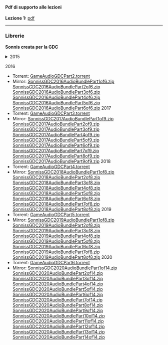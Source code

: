 #### Pdf di supporto alle lezioni

**Lezione 1:** [pdf](assets/docs/Part1-2022.pdf)

- - -
### Librerie

**Sonnis creata per la GDC**
<details>
  <summary>2015</summary>
Torrent: [GameAudioGDCPart1.torrent](https://sonniss.com/GameAudioGDC.torrent)
Mirror: 
	[SonnissGDC2015AudioBundlePart1of5.zip](https://hephaestus.feralhosting.com/sonniss/Sonniss.com%20-%20GDC%20-%20Game%20Audio%20Bundle%201of5.zip)  
	[SonnissGDC2015AudioBundlePart2of5.zip](https://hephaestus.feralhosting.com/sonniss/Sonniss.com%20-%20GDC%20-%20Game%20Audio%20Bundle%202of5.zip)  
	[SonnissGDC2015AudioBundlePart3of5.zip](https://hephaestus.feralhosting.com/sonniss/Sonniss.com%20-%20GDC%20-%20Game%20Audio%20Bundle%203of5.zip)  
	[SonnissGDC2015AudioBundlePart4of5.zip](https://hephaestus.feralhosting.com/sonniss/Sonniss.com%20-%20GDC%20-%20Game%20Audio%20Bundle%204of5.zip)  
	[SonnissGDC2015AudioBundlePart5of5.zip](https://hephaestus.feralhosting.com/sonniss/Sonniss.com%20-%20GDC%20-%20Game%20Audio%20Bundle%205of5.zip)
</details>

2016
- Torrent: [GameAudioGDCPart2.torrent](https://sonniss.com/GameAudioGDCPart2.torrent)
- Mirror:
	[SonnissGDC2016AudioBundlePart1of6.zip](https://hephaestus.feralhosting.com/sonniss/Sonniss.com%20-%20GDC%202016-%20Game%20Audio%20Bundle%20Part%201of6.zip)  
	[SonnissGDC2016AudioBundlePart2of6.zip](https://hephaestus.feralhosting.com/sonniss/Sonniss.com%20-%20GDC%202016-%20Game%20Audio%20Bundle%20Part%202of6.zip)  
	[SonnissGDC2016AudioBundlePart3of6.zip](https://hephaestus.feralhosting.com/sonniss/Sonniss.com%20-%20GDC%202016-%20Game%20Audio%20Bundle%20Part%203of6.zip)  
	[SonnissGDC2016AudioBundlePart4of6.zip](https://hephaestus.feralhosting.com/sonniss/Sonniss.com%20-%20GDC%202016-%20Game%20Audio%20Bundle%20Part%204of6.zip)  
	[SonnissGDC2016AudioBundlePart5of6.zip](https://hephaestus.feralhosting.com/sonniss/Sonniss.com%20-%20GDC%202016-%20Game%20Audio%20Bundle%20Part%205of6.zip)  
	[SonnissGDC2016AudioBundlePart6of6.zip](https://hephaestus.feralhosting.com/sonniss/Sonniss.com%20-%20GDC%202016-%20Game%20Audio%20Bundle%20Part%206of6.zip)
2017
- Torrent: [GameAudioGDCPart3.torrent](https://sonniss.com/GameAudioGDCPart3.torrent)
- Mirror:
	[SonnissGDC2017AudioBundlePart1of9.zip](https://hephaestus.feralhosting.com/sonniss/Sonniss.com%20-%20GDC%202017%20-%20Game%20Audio%20Bundle%20Part%201of9.zip)  
	[SonnissGDC2017AudioBundlePart2of9.zip](https://hephaestus.feralhosting.com/sonniss/Sonniss.com%20-%20GDC%202017%20-%20Game%20Audio%20Bundle%20Part%202of9.zip)  
	[SonnissGDC2017AudioBundlePart3of9.zip](https://hephaestus.feralhosting.com/sonniss/Sonniss.com%20-%20GDC%202017%20-%20Game%20Audio%20Bundle%20Part%203of9.zip)  
	[SonnissGDC2017AudioBundlePart4of9.zip](https://hephaestus.feralhosting.com/sonniss/Sonniss.com%20-%20GDC%202017%20-%20Game%20Audio%20Bundle%20Part%204of9.zip)  
	[SonnissGDC2017AudioBundlePart5of9.zip](https://hephaestus.feralhosting.com/sonniss/Sonniss.com%20-%20GDC%202017%20-%20Game%20Audio%20Bundle%20Part%205of9.zip)  
	[SonnissGDC2017AudioBundlePart6of9.zip](https://hephaestus.feralhosting.com/sonniss/Sonniss.com%20-%20GDC%202017%20-%20Game%20Audio%20Bundle%20Part%206of9.zip)  
	[SonnissGDC2017AudioBundlePart7of9.zip](https://hephaestus.feralhosting.com/sonniss/Sonniss.com%20-%20GDC%202017%20-%20Game%20Audio%20Bundle%20Part%207of9.zip)  
	[SonnissGDC2017AudioBundlePart8of9.zip](https://hephaestus.feralhosting.com/sonniss/Sonniss.com%20-%20GDC%202017%20-%20Game%20Audio%20Bundle%20Part%208of9.zip)  
	[SonnissGDC2017AudioBundlePart9of9.zip](https://hephaestus.feralhosting.com/sonniss/Sonniss.com%20-%20GDC%202017%20-%20Game%20Audio%20Bundle%20Part%209of9.zip)
2018
- Torrent: [GameAudioGDCPart4.torrent](https://sonniss.com/GameAudioGDCPart4.torrent)
- Mirror:
	[SonnissGDC2018AudioBundlePart1of8.zip](https://hephaestus.feralhosting.com/sonniss/Sonniss.com%20-%20GDC%202018%20-%20Game%20Audio%20Bundle%20Part%201of8.zip)  
	[SonnissGDC2018AudioBundlePart2of8.zip](https://hephaestus.feralhosting.com/sonniss/Sonniss.com%20-%20GDC%202018%20-%20Game%20Audio%20Bundle%20Part%202of8.zip)  
	[SonnissGDC2018AudioBundlePart3of8.zip](https://hephaestus.feralhosting.com/sonniss/Sonniss.com%20-%20GDC%202018%20-%20Game%20Audio%20Bundle%20Part%203of8.zip)  
	[SonnissGDC2018AudioBundlePart4of8.zip](https://hephaestus.feralhosting.com/sonniss/Sonniss.com%20-%20GDC%202018%20-%20Game%20Audio%20Bundle%20Part%204of8.zip)  
	[SonnissGDC2018AudioBundlePart5of8.zip](https://hephaestus.feralhosting.com/sonniss/Sonniss.com%20-%20GDC%202018%20-%20Game%20Audio%20Bundle%20Part%205of8.zip)  
	[SonnissGDC2018AudioBundlePart6of8.zip](https://hephaestus.feralhosting.com/sonniss/Sonniss.com%20-%20GDC%202018%20-%20Game%20Audio%20Bundle%20Part%206of8.zip)  
	[SonnissGDC2018AudioBundlePart7of8.zip](https://hephaestus.feralhosting.com/sonniss/Sonniss.com%20-%20GDC%202018%20-%20Game%20Audio%20Bundle%20Part%207of8.zip)  
	[SonnissGDC2018AudioBundlePart8of8.zip](https://hephaestus.feralhosting.com/sonniss/Sonniss.com%20-%20GDC%202018%20-%20Game%20Audio%20Bundle%20Part%208of8.zip)
2019
- Torrent: [GameAudioGDCPart5.torrent](https://sonniss.com/GameAudioGDCPart5.torrent)
- Mirror:
	[SonnissGDC2019AudioBundlePart1of8.zip](https://hephaestus.feralhosting.com/sonniss/Sonniss.com%20-%20GDC%202019%20-%20Game%20Audio%20Bundle%20Part%201of8.zip)  
	[SonnissGDC2019AudioBundlePart2of8.zip](https://hephaestus.feralhosting.com/sonniss/Sonniss.com%20-%20GDC%202019%20-%20Game%20Audio%20Bundle%20Part%202of8.zip)  
	[SonnissGDC2019AudioBundlePart3of8.zip](https://hephaestus.feralhosting.com/sonniss/Sonniss.com%20-%20GDC%202019%20-%20Game%20Audio%20Bundle%20Part%203of8.zip)  
	[SonnissGDC2019AudioBundlePart4of8.zip](https://hephaestus.feralhosting.com/sonniss/Sonniss.com%20-%20GDC%202019%20-%20Game%20Audio%20Bundle%20Part%204of8.zip)  
	[SonnissGDC2019AudioBundlePart5of8.zip](https://hephaestus.feralhosting.com/sonniss/Sonniss.com%20-%20GDC%202019%20-%20Game%20Audio%20Bundle%20Part%205of8.zip)  
	[SonnissGDC2019AudioBundlePart6of8.zip](https://hephaestus.feralhosting.com/sonniss/Sonniss.com%20-%20GDC%202019%20-%20Game%20Audio%20Bundle%20Part%206of8.zip)  
	[SonnissGDC2019AudioBundlePart7of8.zip](https://hephaestus.feralhosting.com/sonniss/Sonniss.com%20-%20GDC%202019%20-%20Game%20Audio%20Bundle%20Part%207of8.zip)  
	[SonnissGDC2019AudioBundlePart8of8.zip](https://hephaestus.feralhosting.com/sonniss/Sonniss.com%20-%20GDC%202019%20-%20Game%20Audio%20Bundle%20Part%208of8.zip)
2020
- Torrent: [GameAudioGDCPart6.torrent](https://sonniss.com/GameAudioGDCPart6.torrent)
- Mirror:
	[SonnissGDC2020AudioBundlePart1of14.zip](https://hephaestus.feralhosting.com/sonniss/Sonniss.com%20-%20GDC%202020%20-%20Game%20Audio%20Bundle%20Part1of14.zip)  
	[SonnissGDC2020AudioBundlePart2of14.zip](https://hephaestus.feralhosting.com/sonniss/Sonniss.com%20-%20GDC%202020%20-%20Game%20Audio%20Bundle%20Part2of14.zip)  
	[SonnissGDC2020AudioBundlePart3of14.zip](https://hephaestus.feralhosting.com/sonniss/Sonniss.com%20-%20GDC%202020%20-%20Game%20Audio%20Bundle%20Part3of14.zip)  
	[SonnissGDC2020AudioBundlePart4of14.zip](https://hephaestus.feralhosting.com/sonniss/Sonniss.com%20-%20GDC%202020%20-%20Game%20Audio%20Bundle%20Part4of14.zip)  
	[SonnissGDC2020AudioBundlePart5of14.zip](https://hephaestus.feralhosting.com/sonniss/Sonniss.com%20-%20GDC%202020%20-%20Game%20Audio%20Bundle%20Part5of14.zip)  
	[SonnissGDC2020AudioBundlePart6of14.zip](https://hephaestus.feralhosting.com/sonniss/Sonniss.com%20-%20GDC%202020%20-%20Game%20Audio%20Bundle%20Part6of14.zip)  
	[SonnissGDC2020AudioBundlePart7of14.zip](https://hephaestus.feralhosting.com/sonniss/Sonniss.com%20-%20GDC%202020%20-%20Game%20Audio%20Bundle%20Part7of14.zip)  
	[SonnissGDC2020AudioBundlePart8of14.zip](https://hephaestus.feralhosting.com/sonniss/Sonniss.com%20-%20GDC%202020%20-%20Game%20Audio%20Bundle%20Part8of14.zip)  
	[SonnissGDC2020AudioBundlePart9of14.zip](https://hephaestus.feralhosting.com/sonniss/Sonniss.com%20-%20GDC%202020%20-%20Game%20Audio%20Bundle%20Part9of14.zip)  
	[SonnissGDC2020AudioBundlePart10of14.zip](https://hephaestus.feralhosting.com/sonniss/Sonniss.com%20-%20GDC%202020%20-%20Game%20Audio%20Bundle%20Part10of14.zip)  
	[SonnissGDC2020AudioBundlePart11of14.zip](https://hephaestus.feralhosting.com/sonniss/Sonniss.com%20-%20GDC%202020%20-%20Game%20Audio%20Bundle%20Part11of14.zip)  
	[SonnissGDC2020AudioBundlePart12of14.zip](https://hephaestus.feralhosting.com/sonniss/Sonniss.com%20-%20GDC%202020%20-%20Game%20Audio%20Bundle%20Part12of14.zip)  
	[SonnissGDC2020AudioBundlePart13of14.zip](https://hephaestus.feralhosting.com/sonniss/Sonniss.com%20-%20GDC%202020%20-%20Game%20Audio%20Bundle%20Part13of14.zip)  
	[SonnissGDC2020AudioBundlePart14of14.zip](https://hephaestus.feralhosting.com/sonniss/Sonniss.com%20-%20GDC%202020%20-%20Game%20Audio%20Bundle%20Part14of14.zip)